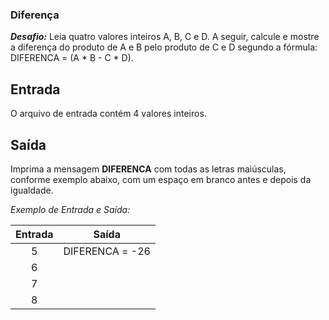 ### **Diferença**

***Desafio:***
  Leia quatro valores inteiros A, B, C e D. A seguir, calcule e mostre a diferença do produto de A e B pelo produto de C e D segundo a fórmula: DIFERENCA = (A * B - C * D).

## Entrada

O arquivo de entrada contém 4 valores inteiros.

## Saída

Imprima a mensagem **DIFERENCA** com todas as letras maiúsculas, conforme exemplo abaixo, com um espaço em branco antes e depois da igualdade.

*Exemplo de Entrada e Saída:*

| Entrada |      Saída      |
| :-----: | :-------------: |
|    5    | DIFERENCA = -26 |
|    6    |                 |
|    7    |                 |
|    8    |                 |

